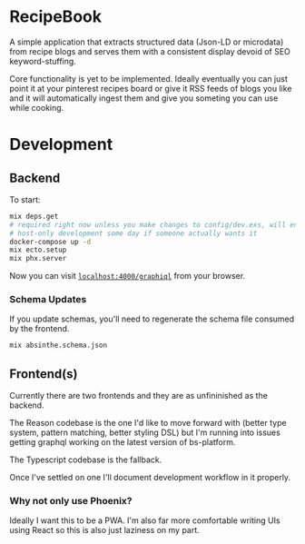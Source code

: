 # RecipeBook

A simple application that extracts structured data (Json-LD or microdata) from
recipe blogs and serves them with a consistent display devoid of SEO
keyword-stuffing.

Core functionality is yet to be implemented. Ideally eventually you can just
point it at your pinterest recipes board or give it RSS feeds of blogs you like and it
will automatically ingest them and give you someting you can use while cooking.


# Development

## Backend

To start:
```sh
mix deps.get
# required right now unless you make changes to config/dev.exs, will enable 
# host-only development some day if someone actually wants it
docker-compose up -d 
mix ecto.setup
mix phx.server
```

Now you can visit [`localhost:4000/graphiql`](http://localhost:4000/graphiql)
from your browser.

### Schema Updates 

If you update schemas, you'll need to regenerate the schema file consumed by
the frontend.

```sh
mix absinthe.schema.json
```

## Frontend(s)

Currently there are two frontends and they are as unfininished as the backend.

The Reason codebase is the one I'd like to move forward with (better type
system, pattern matching, better styling DSL) but I'm running into issues
getting graphql working on the latest version of bs-platform.

The Typescript codebase is the fallback.

Once I've settled on one I'll document development workflow in it properly.

### Why not only use Phoenix?

Ideally I want this to be a PWA. I'm also far more comfortable writing UIs
using React so this is also just laziness on my part.
